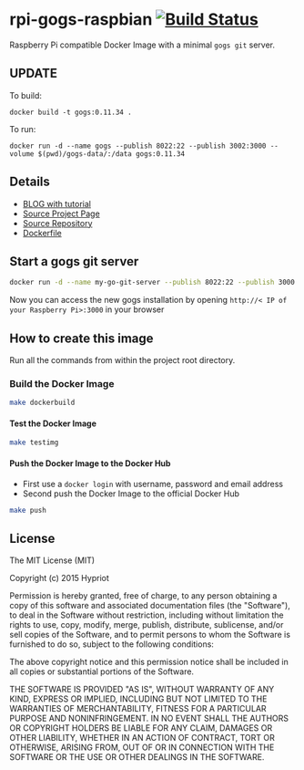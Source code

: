 # rpi-gogs-raspbian [![Build Status](http://armbuilder2.hypriot.com/api/badge/github.com/hypriot/rpi-gogs-raspbian/status.svg?branch=master)](http://armbuilder.hypriot.com/github.com/hypriot/rpi-gogs-raspbian)

Raspberry Pi compatible Docker Image with a minimal `gogs git` server.

## UPDATE

To build:

```
docker build -t gogs:0.11.34 .
```

To run:

```
docker run -d --name gogs --publish 8022:22 --publish 3002:3000 --volume $(pwd)/gogs-data/:/data gogs:0.11.34
```

## Details
- [BLOG with tutorial](http://blog.hypriot.com/post/run-your-own-github-like-service-with-docker/)
- [Source Project Page](https://github.com/hypriot)
- [Source Repository](https://github.com/hypriot/rpi-gogs-raspbian)
- [Dockerfile](https://github.com/hypriot/rpi-gogs-raspbian)

## Start a gogs git server
```bash
docker run -d --name my-go-git-server --publish 8022:22 --publish 3000:3000 --volume $(pwd)/gogs-data/:/data hypriot/rpi-gogs-raspbian
```
Now you can access the new gogs installation by opening `http://< IP of your Raspberry Pi>:3000` in your browser

## How to create this image

Run all the commands from within the project root directory.

### Build the Docker Image
```bash
make dockerbuild
```

#### Test the Docker Image
```bash
make testimg
```

#### Push the Docker Image to the Docker Hub
* First use a `docker login` with username, password and email address
* Second push the Docker Image to the official Docker Hub

```bash
make push
```

## License

The MIT License (MIT)

Copyright (c) 2015 Hypriot

Permission is hereby granted, free of charge, to any person obtaining a copy
of this software and associated documentation files (the "Software"), to deal
in the Software without restriction, including without limitation the rights
to use, copy, modify, merge, publish, distribute, sublicense, and/or sell
copies of the Software, and to permit persons to whom the Software is
furnished to do so, subject to the following conditions:

The above copyright notice and this permission notice shall be included in all
copies or substantial portions of the Software.

THE SOFTWARE IS PROVIDED "AS IS", WITHOUT WARRANTY OF ANY KIND, EXPRESS OR
IMPLIED, INCLUDING BUT NOT LIMITED TO THE WARRANTIES OF MERCHANTABILITY,
FITNESS FOR A PARTICULAR PURPOSE AND NONINFRINGEMENT. IN NO EVENT SHALL THE
AUTHORS OR COPYRIGHT HOLDERS BE LIABLE FOR ANY CLAIM, DAMAGES OR OTHER
LIABILITY, WHETHER IN AN ACTION OF CONTRACT, TORT OR OTHERWISE, ARISING FROM,
OUT OF OR IN CONNECTION WITH THE SOFTWARE OR THE USE OR OTHER DEALINGS IN THE
SOFTWARE.

